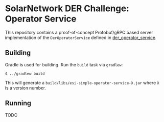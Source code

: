 # SolarNetwork DER Challenge: Operator Service

This repository contains a proof-of-concept Protobuf/gRPC based server implementation of the
`DerOperatorService` defined in [der_operator_service][der_operator_service].

## Building

Gradle is used for building. Run the `build` task via `gradlew`:

	$ ../gradlew build

This will generate a `build/libs/esi-simple-operator-service-X.jar` where `X` is a version number.

## Running

TODO

[der_operator_service]: ../api/src/main/proto/solarnetwork/esi/service/der_operator_service.proto
